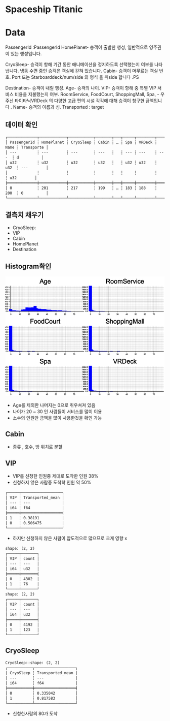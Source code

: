 # Spaceship Titanic

# Data

PassengerId :PassengerId
HomePlanet- 승객이 출발한 행성, 일반적으로 영주권이 있는 행성입니다.

CryoSleep- 승객이 항해 기간 동안 애니메이션을 정지하도록 선택했는지 여부를 나타냅니다. 냉동 수면 중인 승객은 객실에 갇혀 있습니다.
Cabin- 승객이 머무르는 객실 번호. Port 또는 Starboarddeck/num/side 의 형식 을 취side 합니다 .PS

Destination- 승객이 내릴 행성.
Age- 승객의 나이.
VIP- 승객이 항해 중 특별 VIP 서비스 비용을 지불했는지 여부.
RoomService, FoodCourt, ShoppingMall, Spa, - 우주선 타이타닉VRDeck 의 다양한 고급 편의 시설 각각에 대해 승객이 청구한 금액입니다 .
Name- 승객의 이름과 성.
Transported : target


## 데이터 확인
```
┌─────────────┬────────────┬───────────┬───────┬───┬─────┬────────┬──────┬────────────┐
│ PassengerId ┆ HomePlanet ┆ CryoSleep ┆ Cabin ┆ … ┆ Spa ┆ VRDeck ┆ Name ┆ Transporte │
│ ---         ┆ ---        ┆ ---       ┆ ---   ┆   ┆ --- ┆ ---    ┆ ---  ┆ d          │
│ u32         ┆ u32        ┆ u32       ┆ u32   ┆   ┆ u32 ┆ u32    ┆ u32  ┆ ---        │
│             ┆            ┆           ┆       ┆   ┆     ┆        ┆      ┆ u32        │
╞═════════════╪════════════╪═══════════╪═══════╪═══╪═════╪════════╪══════╪════════════╡
│ 0           ┆ 201        ┆ 217       ┆ 199   ┆ … ┆ 183 ┆ 188    ┆ 200  ┆ 0          │
└─────────────┴────────────┴───────────┴───────┴───┴─────┴────────┴──────┴────────────┘
```
## 결측치 채우기

- CryoSleep:
- VIP
- Cabin
- HomePlanet
- Destination

## Histogram확인 


![histogram](./histogram.png)

- Age를 제외한 나머지는 0으로 취우쳐져 있음
- 나이가 20 ~ 30 인 사람들이 서비스를 많이 이용
- 소수의 인원만 금액을 많이 사용한것을 확인 가능

## Cabin
- 종류 , 호수, 방 위치로 분할

## VIP
- VIP를 신청한 인원중 제대로 도착한 인원 38%
- 신청하지 않은 사람중 도착학 인원 약 50%
```
┌─────┬──────────────────┐
│ VIP ┆ Transported_mean │
│ --- ┆ ---              │
│ i64 ┆ f64              │
╞═════╪══════════════════╡
│ 1   ┆ 0.38191          │
│ 0   ┆ 0.506475         │
└─────┴──────────────────┘
```
- 하지만 신청하지 않은 사람이 압도적으로 많으므로 크게 영향 x
```
shape: (2, 2)
┌─────┬───────┐
│ VIP ┆ count │
│ --- ┆ ---   │
│ i64 ┆ u32   │
╞═════╪═══════╡
│ 0   ┆ 4302  │
│ 1   ┆ 76    │
└─────┴───────┘
shape: (2, 2)
┌─────┬───────┐
│ VIP ┆ count │
│ --- ┆ ---   │
│ i64 ┆ u32   │
╞═════╪═══════╡
│ 0   ┆ 4192  │
│ 1   ┆ 123   │
└─────┴───────┘
```
## CryoSleep

```
CryoSleep::shape: (2, 2)
┌───────────┬──────────────────┐
│ CryoSleep ┆ Transported_mean │
│ ---       ┆ ---              │
│ i64       ┆ f64              │
╞═══════════╪══════════════════╡
│ 0         ┆ 0.335042         │
│ 1         ┆ 0.817583         │
└───────────┴──────────────────┘
```
- 신청한사람의 80가 도착